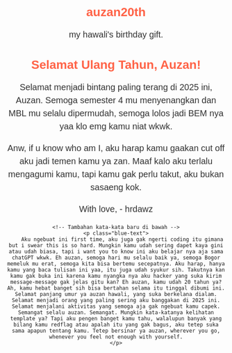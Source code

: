 # auzan20th
my hawali's birthday gift. 
<!DOCTYPE html>
<html lang="id">
<head>
    <meta charset="UTF-8">
    <meta name="viewport" content="width=device-width, initial-scale=1.0">
    <title>Ucapan Ulang Tahun</title>
    <style>
        body {
            font-family: Arial, sans-serif;
            text-align: center;
            background-image: url('https://www.example.com/balon-love-image.jpg');
            background-size: cover;
            background-position: center;
            padding: 50px;
        }
        h1 {
            color: #ff6347;
        }
        p {
            color: #333;
            font-size: 20px;
            line-height: 1.5;
        }
        .blue-text {
            color: #1e90ff;
            font-size: 18px;
        }
    </style>
</head>
<body>
    <h1>Selamat Ulang Tahun, Auzan!</h1>
    <p>Selamat menjadi bintang paling terang di 2025 ini, Auzan. Semoga semester 4 mu menyenangkan dan MBL mu selalu dipermudah, semoga lolos jadi BEM nya yaa klo emg kamu niat wkwk.</p>
    <p>Anw, if u know who am I, aku harap kamu gaakan cut off aku jadi temen kamu ya zan. Maaf kalo aku terlalu mengagumi kamu, tapi kamu gak perlu takut, aku bukan sasaeng kok. </p>
    <p>With love, - hrdawz</p>
    
    <!-- Tambahan kata-kata baru di bawah -->
    <p class="blue-text">
        Aku ngebuat ini first time, aku juga gak ngerti coding itu gimana but i swear this is so hard. Mungkin kamu udah sering dapet kaya gini atau udah biasa, tapi i want you to know ini aku belajar nya aja sama chatGPT wkwk. Eh auzan, semoga hari mu selalu baik ya, semoga Bogor memeluk mu erat, semoga kita bisa bertemu secepatnya. Aku harap, hanya kamu yang baca tulisan ini yaa, itu juga udah syukur sih. Takutnya kan kamu gak buka ini karena kamu nyangka nya aku hacker yang suka kirim message-message gak jelas gitu kan? Eh auzan, kamu udah 20 tahun ya? Ah, kamu hebat banget sih bisa bertahan selama itu tinggal dibumi ini. Selamat panjang umur ya auzan hawali, yang suka berkelana dialam. Selamat menjadi orang yang paling sering aku banggakan di 2025 ini. Selamat menjalani aktivitas yang semoga aja gak ngebuat kamu capek. Semangat selalu auzan. Semangat. Mungkin kata-katanya kelihatan template ya? Tapi aku pengen banget kamu tahu, walalupun banyak yang bilang kamu redflag atau apalah itu yang gak bagus, aku tetep suka sama apapun tentang kamu. Tetep bersinar ya auzan, wherever you go, whenever you feel not enough with yourself.
    </p>
</body>
</html>
